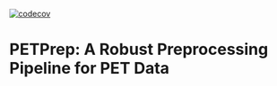 [![codecov](https://codecov.io/gh/nipreps/petprep/branch/main/graph/badge.svg?token=5QKLV34CQU)](https://codecov.io/gh/nipreps/petprep)
# PETPrep: A Robust Preprocessing Pipeline for PET Data